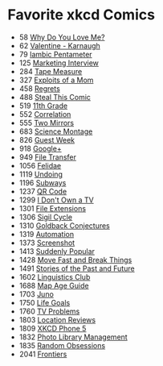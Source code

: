 # Favorite xkcd Comics

- 58 [Why Do You Love Me?](https://xkcd.com/58/)
- 62 [Valentine - Karnaugh](https://xkcd.com/62/)
- 79 [Iambic Pentameter](https://xkcd.com/79/)
- 125 [Marketing Interview](https://xkcd.com/125/)
- 284 [Tape Measure](https://xkcd.com/284/)
- 327 [Exploits of a Mom](https://xkcd.com/327/)
- 458 [Regrets](https://xkcd.com/458/)
- 488 [Steal This Comic](https://xkcd.com/488/)
- 519 [11th Grade](https://xkcd.com/519/)
- 552 [Correlation](https://xkcd.com/552/)
- 555 [Two Mirrors](https://xkcd.com/555/)
- 683 [Science Montage](https://xkcd.com/683/)
- 826 [Guest Week](https://xkcd.com/826/)
- 918 [Google+](https://xkcd.com/918/)
- 949 [File Transfer](https://xkcd.com/949/)
- 1056 [Felidae](https://xkcd.com/1056/)
- 1119 [Undoing](https://xkcd.com/1119/)
- 1196 [Subways](https://xkcd.com/1196/)
- 1237 [QR Code](https://xkcd.com/1237/)
- 1299 [I Don't Own a TV](https://xkcd.com/1299/)
- 1301 [File Extensions](https://xkcd.com/1301/)
- 1306 [Sigil Cycle](https://xkcd.com/1306/)
- 1310 [Goldback Conjectures](https://xkcd.com/1310/)
- 1319 [Automation](https://xkcd.com/1319/)
- 1373 [Screenshot](https://xkcd.com/1373/)
- 1413 [Suddenly Popular](https://xkcd.com/1413/)
- 1428 [Move Fast and Break Things](https://xkcd.com/1428/)
- 1491 [Stories of the Past and Future](https://xkcd.com/1491/)
- 1602 [Linguistics Club](https://xkcd.com/1602/)
- 1688 [Map Age Guide](https://xkcd.com/1688/)
- 1703 [Juno](https://xkcd.com/1703/)
- 1750 [Life Goals](https://xkcd.com/1750/)
- 1760 [TV Problems](https://xkcd.com/1760/)
- 1803 [Location Reviews](https://xkcd.com/1803/)
- 1809 [XKCD Phone 5](https://xkcd.com/1809/)
- 1832 [Photo Library Management](https://xkcd.com/1832/)
- 1835 [Random Obsessions](https://xkcd.com/1835/)
- 2041 [Frontiers](https://xkcd.com/2041/)
